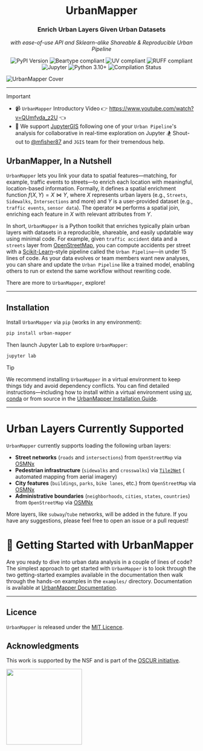 <div align="center">
   <h1>UrbanMapper</h1>
   <h3>Enrich Urban Layers Given Urban Datasets</h3>
   <p><i>with ease-of-use API and Sklearn-alike Shareable & Reproducible Urban Pipeline</i></p>
   <p>
      <img src="https://img.shields.io/pypi/v/urban-mapper?label=Version&style=for-the-badge" alt="PyPI Version">
      <img src="https://img.shields.io/static/v1?label=Beartype&message=compliant&color=4CAF50&style=for-the-badge&logo=https://avatars.githubusercontent.com/u/63089855?s=48&v=4&logoColor=white" alt="Beartype compliant">
      <img src="https://img.shields.io/static/v1?label=UV&message=compliant&color=2196F3&style=for-the-badge&logo=UV&logoColor=white" alt="UV compliant">
      <img src="https://img.shields.io/static/v1?label=RUFF&message=compliant&color=9C27B0&style=for-the-badge&logo=RUFF&logoColor=white" alt="RUFF compliant">
      <img src="https://img.shields.io/badge/Jupyter-F37626?style=for-the-badge&logo=jupyter&logoColor=white" alt="Jupyter">
      <img src="https://img.shields.io/static/v1?label=Python&message=3.10%2B&color=3776AB&style=for-the-badge&logo=python&logoColor=white" alt="Python 3.10+">
      <img src="https://img.shields.io/github/actions/workflow/status/VIDA-NYU/UrbanMapper/compile.yaml?style=for-the-badge&label=Compilation&logo=githubactions&logoColor=white" alt="Compilation Status">
   </p>
</div>



![UrbanMapper Cover](https://i.imgur.com/hZ2XkrN.png)


___

> [!IMPORTANT]
> - 📹 `UrbanMapper` Introductory Video 👉 https://www.youtube.com/watch?v=QUmfvda_z2U 👈
> - 🤝 We support [JupyterGIS](https://github.com/geojupyter/jupytergis) following one of your `Urban Pipeline`'s
    analysis for collaborative in real-time exploration on Jupyter 🏂 Shout-out
    to [@mfisher87](https://github.com/mfisher87) and `JGIS` team for their tremendous help.

## UrbanMapper, In a Nutshell

`UrbanMapper` lets you link your data to spatial features—matching, for example, traffic events to streets—to enrich
each location with meaningful, location-based information. Formally, it defines a spatial enrichment
function $f(X, Y) = X \bowtie Y$, where $X$ represents urban layers (e.g., `Streets`, `Sidewalks`, `Intersections` and
more)
and $Y$ is a user-provided dataset (e.g., `traffic events`, `sensor data`). The operator $\bowtie$ performs a spatial
join, enriching each feature in $X$ with relevant attributes from $Y$.

In short, `UrbanMapper` is a Python toolkit that enriches typically plain urban layers with datasets in a reproducible,
shareable, and easily updatable way using minimal code. For example, given `traffic accident` data and a `streets` layer
from [OpenStreetMap](https://www.openstreetmap.org), you can compute accidents per street with
a [Scikit-Learn](https://scikit-learn.org/stable/)–style pipeline called the `Urban Pipeline`—in under 15 lines of code.
As your data evolves or team members want new analyses, you can share and update the `Urban Pipeline` like a trained
model, enabling others to run or extend the same workflow without rewriting code.

There are more to `UrbanMapper`, explore!

---

## Installation

Install `UrbanMapper` via ``pip`` (works in any environment):

 ```bash
 pip install urban-mapper
 ```

Then launch Jupyter Lab to explore `UrbanMapper`:

```bash
jupyter lab
```

> [!TIP]
> We recommend installing `UrbanMapper` in a virtual environment to keep things tidy and avoid dependency conflicts. You
> can find detailed instructions—including how to install within a virtual environment
> using [uv](https://docs.astral.sh/uv/getting-started/installation/), [conda](https://docs.conda.io/projects/conda/en/latest/user-guide/install/index.html)
> or from source in the [UrbanMapper Installation Guide](https://urbanmapper.readthedocs.io/en/latest/getting-started/installation/).

---

# Urban Layers Currently Supported

`UrbanMapper` currently supports loading the following urban layers:

- **Street networks** (`roads` and `intersections`) from `OpenStreetMap`
  via [OSMNx](https://osmnx.readthedocs.io/en/stable/)
- **Pedestrian infrastructure** (`sidewalks` and `crosswalks`) via [`Tile2Net`](https://github.com/VIDA-NYU/tile2net) (
  automated mapping from aerial imagery)
- **City features** (`buildings`, `parks`, `bike lanes`, etc.) from `OpenStreetMap`
  via [OSMNx](https://osmnx.readthedocs.io/en/stable/)
- **Administrative boundaries** (`neighborhoods`, `cities`, `states`, `countries`) from `OpenStreetMap`
  via [OSMNx](https://osmnx.readthedocs.io/en/stable/)

More layers, like `subway`/`tube` networks, will be added in the future. If you have any suggestions, please feel free
to
open an issue or a pull request!

# 🚀 Getting Started with UrbanMapper

Are you ready to dive into urban data analysis in a couple of lines of code? The simplest approach to get started with
`UrbanMapper` is to look
through the two getting-started examples available in the documentation then walk through the hands-on examples in the
`examples/` directory. Documentation is available
at [UrbanMapper Documentation](https://urbanmapper.readthedocs.io/en/latest/).

---

## Licence

`UrbanMapper` is released under the [MIT Licence](./LICENCE).

## Acknowledgments
This work is supported by the NSF and is part of the [OSCUR initiative]([url](https://oscur.org/)).

<img src="docs/public/resources/oscur_logo_black.png" width="200px">